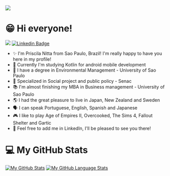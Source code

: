<img src= "https://user-images.githubusercontent.com/73479796/111246153-88daa400-85e4-11eb-9365-06f9801fa56b.png">

# 😁 Hi everyone!

![](https://komarev.com/ghpvc/?username=pri-nitta&color=00E091) [![Linkedin Badge](https://img.shields.io/badge/-LinkedIn-blue?style=flat-square&logo=Linkedin&logoColor=white&link=https://www.linkedin.com/in/priscilanitta/)](https://www.linkedin.com/in/priscilanitta/)

- ✨ I'm Priscila Nitta from Sao Paulo, Brazil! I'm really happy to have you here in my profile!
- 📱 Currently I'm studying Kotlin for android mobile development
- 🌳 I have a degree in Environmental Management - University of Sao Paulo
- 🤝 Specialized in Social project and public policy - Senac
- 📚 I'm almost finishing my MBA in Business management - University of Sao Paulo
- 🌎 I had the great pleasure to live in Japan, New Zealand and Sweden
- 🗣️ I can speak Portuguese, English, Spanish and Japanese
- 🎮 I like to play Age of Empires II, Overcooked, The Sims 4, Fallout Shelter and Gartic
- 📌 Feel free to add me in LinkedIn, I'll be pleased to see you there!

# 💻 My GitHub Stats

[![My GitHub Stats](https://github-readme-stats.vercel.app/api/?username=pri-nitta&count_private=true&theme=tokyonight&showicons=true)]()
[![My GitHub Language Stats](https://github-readme-stats.vercel.app/api/top-langs/?username=pri-nitta&langs_count=5&theme=tokyonight)]()
